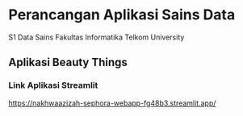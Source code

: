 # Perancangan Aplikasi Sains Data
S1 Data Sains 
Fakultas Informatika
Telkom University

## Aplikasi Beauty Things

### Link Aplikasi Streamlit
https://nakhwaazizah-sephora-webapp-fg48b3.streamlit.app/
